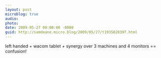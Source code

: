 ```yaml
---
layout: post
microblog: true
audio: 
photo: 
date: 2009-05-27 00:00:00 -0000
guid: http://samdeane.micro.blog/2009/05/27/t1935828397.html
---
```

left handed + wacom tablet + synergy over 3 machines and 4 monitors == confusion!
